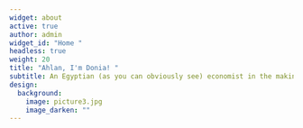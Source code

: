 ```yaml
---
widget: about
active: true
author: admin
widget_id: "Home "
headless: true
weight: 20
title: "Ahlan, I'm Donia! "
subtitle: An Egyptian (as you can obviously see) economist in the making
design:
  background:
    image: picture3.jpg
    image_darken: ""
---
```

